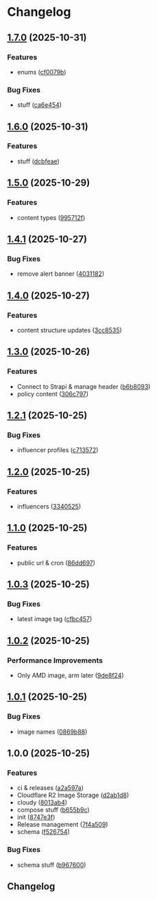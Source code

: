 # Changelog

## [1.7.0](https://github.com/BigBeautifulBoycott/strapi/compare/v1.6.0...v1.7.0) (2025-10-31)


### Features

* enums ([cf0079b](https://github.com/BigBeautifulBoycott/strapi/commit/cf0079bb84f0fb13216202411fa2c6815073e596))


### Bug Fixes

* stuff ([ca6e454](https://github.com/BigBeautifulBoycott/strapi/commit/ca6e4549fed392269eb482b9d6ac464a95409c80))

## [1.6.0](https://github.com/BigBeautifulBoycott/strapi/compare/v1.5.0...v1.6.0) (2025-10-31)


### Features

* stuff ([dcbfeae](https://github.com/BigBeautifulBoycott/strapi/commit/dcbfeae63c0c208d1b6739227802ddd6f9de989c))

## [1.5.0](https://github.com/BigBeautifulBoycott/strapi/compare/v1.4.1...v1.5.0) (2025-10-29)


### Features

* content types ([995712f](https://github.com/BigBeautifulBoycott/strapi/commit/995712fc3f21ec8474c66584e8b562900b890844))

## [1.4.1](https://github.com/BigBeautifulBoycott/strapi/compare/v1.4.0...v1.4.1) (2025-10-27)


### Bug Fixes

* remove alert banner ([4031182](https://github.com/BigBeautifulBoycott/strapi/commit/40311826e5b30c9020dbd0ae03e2a33fe40cd247))

## [1.4.0](https://github.com/BigBeautifulBoycott/strapi/compare/v1.3.0...v1.4.0) (2025-10-27)


### Features

* content structure updates ([3cc8535](https://github.com/BigBeautifulBoycott/strapi/commit/3cc8535024b5edbfee42e063e53594b78b65bfbd))

## [1.3.0](https://github.com/BigBeautifulBoycott/strapi/compare/v1.2.1...v1.3.0) (2025-10-26)


### Features

* Connect to Strapi & manage header ([b6b8093](https://github.com/BigBeautifulBoycott/strapi/commit/b6b8093a0f6673bf07f2bf77571fa1bc4161e048))
* policy content ([306c797](https://github.com/BigBeautifulBoycott/strapi/commit/306c79740674f12843d930cb30abc86fafd207a5))

## [1.2.1](https://github.com/BigBeautifulBoycott/strapi/compare/v1.2.0...v1.2.1) (2025-10-25)


### Bug Fixes

* influencer profiles ([c713572](https://github.com/BigBeautifulBoycott/strapi/commit/c713572b25d3a8ea750a38b51039bf7cf1aaeeec))

## [1.2.0](https://github.com/BigBeautifulBoycott/strapi/compare/v1.1.0...v1.2.0) (2025-10-25)


### Features

* influencers ([3340525](https://github.com/BigBeautifulBoycott/strapi/commit/3340525556aa389186791ef8a977c63a4d1c214d))

## [1.1.0](https://github.com/BigBeautifulBoycott/strapi/compare/v1.0.3...v1.1.0) (2025-10-25)


### Features

* public url & cron ([86dd697](https://github.com/BigBeautifulBoycott/strapi/commit/86dd6972f115f658313c9d8431df638b3bb07384))

## [1.0.3](https://github.com/BigBeautifulBoycott/strapi/compare/v1.0.2...v1.0.3) (2025-10-25)


### Bug Fixes

* latest image tag ([cfbc457](https://github.com/BigBeautifulBoycott/strapi/commit/cfbc45712a5d50111d6081dc05e2c24cfe579c30))

## [1.0.2](https://github.com/BigBeautifulBoycott/strapi/compare/v1.0.1...v1.0.2) (2025-10-25)


### Performance Improvements

* Only AMD image, arm later ([9de8f24](https://github.com/BigBeautifulBoycott/strapi/commit/9de8f245a21aafafeb2aa1ebb7fa40f1126d7b24))

## [1.0.1](https://github.com/BigBeautifulBoycott/strapi/compare/v1.0.0...v1.0.1) (2025-10-25)


### Bug Fixes

* image names ([0869b88](https://github.com/BigBeautifulBoycott/strapi/commit/0869b887511d9c40c4856f6764c5d9a282f7bf40))

## 1.0.0 (2025-10-25)


### Features

* ci & releases ([a2a597a](https://github.com/BigBeautifulBoycott/strapi/commit/a2a597a84bc5b36ca7b2667d0c782b386377bd5a))
* Cloudflare R2 Image Storage ([d2ab1d8](https://github.com/BigBeautifulBoycott/strapi/commit/d2ab1d8a5092a8736510bd82b42fd3eb3de7fffd))
* cloudy ([8013ab4](https://github.com/BigBeautifulBoycott/strapi/commit/8013ab484cccd492b3c85b89f1b65549977c2828))
* compose stuff ([b655b9c](https://github.com/BigBeautifulBoycott/strapi/commit/b655b9c15348cc1beb18c3b8cb1da8b4a37fc050))
* init ([8747e3f](https://github.com/BigBeautifulBoycott/strapi/commit/8747e3fb57feca9ec8e55d5d1a11007483d7f4b5))
* Release management ([7f4a509](https://github.com/BigBeautifulBoycott/strapi/commit/7f4a509ca64bfbab6859102603de9e5485d71f10))
* schema ([f526754](https://github.com/BigBeautifulBoycott/strapi/commit/f5267543e5549eb3cb872d2a2779827f9ef0cd45))


### Bug Fixes

* schema stuff ([b967600](https://github.com/BigBeautifulBoycott/strapi/commit/b96760033a6db1e6788e149713b3833d64b17c2e))

## Changelog
